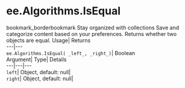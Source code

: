  
#  ee.Algorithms.IsEqual 
bookmark_borderbookmark Stay organized with collections  Save and categorize content based on your preferences.
Returns whether two objects are equal. 
Usage| Returns  
---|---  
`ee.Algorithms.IsEqual( _left_, _right_)`| Boolean  
Argument| Type| Details  
---|---|---  
`left`| Object, default: null|   
`right`| Object, default: null|   
